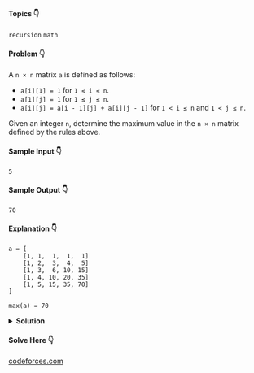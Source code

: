#### Topics :point_down:
`recursion` `math`

#### Problem :point_down:
A `n × n` matrix `a` is defined as follows:
- `a[i][1] = 1` for `1 ≤ i ≤ n`.
- `a[1][j] = 1` for `1 ≤ j ≤ n`.
- `a[i][j] = a[i - 1][j] + a[i][j - 1]` for `1 < i ≤ n` and `1 < j ≤ n`. 

Given an integer `n`, determine the maximum value in the `n × n` matrix defined by the rules above.

#### Sample Input :point_down:
```
5
```
#### Sample Output :point_down:
```
70
```
#### Explanation :point_down:
```
a = [
    [1, 1,  1,  1,  1]
    [1, 2,  3,  4,  5]
    [1, 3,  6, 10, 15]
    [1, 4, 10, 20, 35]
    [1, 5, 15, 35, 70]
]
```
```
max(a) = 70
```

<details>
<summary><strong>Solution</strong></summary>

#### Python :point_down:
```py
def solve(r, c):
    if r == 1 or c == 1:
        return 1

    return solve(r - 1, c) + solve(r, c - 1)
```  

</details>

#### Solve Here :point_down:
[codeforces.com](https://codeforces.com/problemset/problem/509/A)
